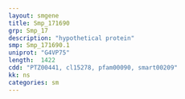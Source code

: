 ```yaml
---
layout: smgene
title: Smp_171690
grp: Smp_17
description: "hypothetical protein"
smp: Smp_171690.1
uniprot: "G4VP75"
length:  1422
cdd: "PTZ00441, cl15278, pfam00090, smart00209"
kk: ns
categories: sm
---
```

